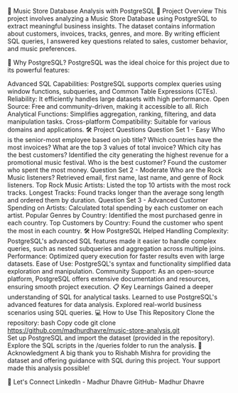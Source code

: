 🎵 Music Store Database Analysis with PostgreSQL
📖 Project Overview
This project involves analyzing a Music Store Database using PostgreSQL to extract meaningful business insights. The dataset contains information about customers, invoices, tracks, genres, and more. By writing efficient SQL queries, I answered key questions related to sales, customer behavior, and music preferences.

🚀 Why PostgreSQL?
PostgreSQL was the ideal choice for this project due to its powerful features:

Advanced SQL Capabilities: PostgreSQL supports complex queries using window functions, subqueries, and Common Table Expressions (CTEs).
Reliability: It efficiently handles large datasets with high performance.
Open Source: Free and community-driven, making it accessible to all.
Rich Analytical Functions: Simplifies aggregation, ranking, filtering, and data manipulation tasks.
Cross-platform Compatibility: Suitable for various domains and applications.
🛠️ Project Questions
Question Set 1 - Easy
Who is the senior-most employee based on job title?
Which countries have the most invoices?
What are the top 3 values of total invoice?
Which city has the best customers?
Identified the city generating the highest revenue for a promotional music festival.
Who is the best customer?
Found the customer who spent the most money.
Question Set 2 - Moderate
Who are the Rock Music listeners?
Retrieved email, first name, last name, and genre of Rock listeners.
Top Rock Music Artists:
Listed the top 10 artists with the most rock tracks.
Longest Tracks:
Found tracks longer than the average song length and ordered them by duration.
Question Set 3 - Advanced
Customer Spending on Artists:
Calculated total spending by each customer on each artist.
Popular Genres by Country:
Identified the most purchased genre in each country.
Top Customers by Country:
Found the customer who spent the most in each country.
🛠️ How PostgreSQL Helped
Handling Complexity: PostgreSQL's advanced SQL features made it easier to handle complex queries, such as nested subqueries and aggregation across multiple joins.
Performance: Optimized query execution for faster results even with large datasets.
Ease of Use: PostgreSQL's syntax and functionality simplified data exploration and manipulation.
Community Support: As an open-source platform, PostgreSQL offers extensive documentation and resources, ensuring smooth project execution.
📋 Key Learnings
Gained a deeper understanding of SQL for analytical tasks.
Learned to use PostgreSQL's advanced features for data analysis.
Explored real-world business scenarios using SQL queries.
💻 How to Use This Repository
Clone the repository:
bash
Copy code
git clone https://github.com/madhurdhavre/music-store-analysis.git  
Set up PostgreSQL and import the dataset (provided in the repository).
Explore the SQL scripts in the /queries folder to run the analysis.
🎉 Acknowledgment
A big thank you to Rishabh Mishra for providing the dataset and offering guidance with SQL during this project. Your support made this analysis possible!

🤝 Let's Connect
LinkedIn - Madhur Dhavre
GitHub- Madhur Dhavre
